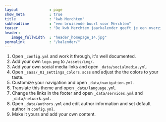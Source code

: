 ```yaml
---
layout              : page
show_meta           : true
title               : "kwb Merchtem"
subheadline         : "een bruisende buurt voor Merchtem"
teaser              : "De kwb Merchtem jaarkalender geeft je een overzicht van de talloze activiteiten die gepland staan"
header:
   image_fullwidth  : "header_homepage_14.jpg"
permalink           : "/kalender/"
---
```

1. Open `_config.yml` and work it through, it's well documented.
1. Add your own `logo.png` to `/assets/img/`.
1. Add your own social media links and open `_data/socialmedia.yml`.
1. Open `_sass/_01_settings_colors.scss` and adjust the the colors to your taste.
1. Customize your navigation and open `_data/navigation.yml`.
1. Translate this theme and open `_data/language.yml`.
1. Change the links in the footer and open `_data/services.yml` and `_data/network.yml`.
1. Open `_data/authors.yml` and edit author information and set default author in `config.yml`.
1. Make it yours and add your own content.
<!--
1. [Bekijk onze kalender][1] to check out all features of *Feeling Responsive*.
<a class="radius button small" href="{{ site.url }}{{ site.baseurl }}/activiteiten/">Check out the documentation for all the tricks ›</a>
[1]: {{ site.url }}{{ site.baseurl }}/kalender/
-->
